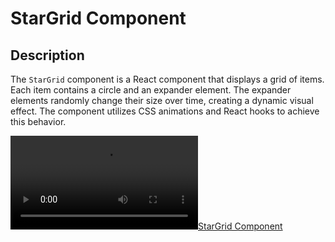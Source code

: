 # StarGrid Component

## Description

The `StarGrid` component is a React component that displays a grid of items. Each item contains a circle and an expander element. The expander elements randomly change their size over time, creating a dynamic visual effect. The component utilizes CSS animations and React hooks to achieve this behavior.

[![StarGrid Component](./screen-capture.webm)](./stargrid.m4v)

